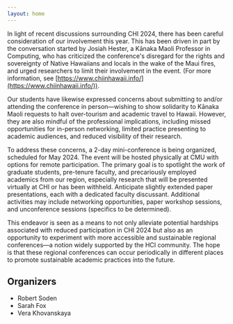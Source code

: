```yaml
---
layout: home
---
```


In light of recent discussions surrounding CHI 2024, there has been careful consideration of our involvement this year. This has been driven in part by the conversation started by Josiah Hester, a Kānaka Maoli Professor in Computing, who has criticized the conference's disregard for the rights and sovereignty of Native Hawaiians and locals in the wake of the Maui fires, and urged researchers to limit their involvement in the event. (For more information, see [https://www.chiinhawaii.info/](https://www.chiinhawaii.info/)). 

Our students have likewise expressed concerns about submitting to and/or attending the conference in person—wishing to show solidarity to Kānaka Maoli requests to halt over-tourism and academic travel to Hawaii. However, they are also mindful of the professional implications, including missed opportunities for in-person networking, limited practice presenting to academic audiences, and reduced visibility of their research.

To address these concerns, a 2-day mini-conference is being organized, scheduled for May 2024. The event will be hosted physically at CMU with options for remote participation. The primary goal is to spotlight the work of graduate students, pre-tenure faculty, and precariously employed academics from our region, especially research that will be presented virtually at CHI or has been withheld. Anticipate slightly extended paper presentations, each with a dedicated faculty discussant. Additional activities may include networking opportunities, paper workshop sessions, and unconference sessions (specifics to be determined).

This endeavor is seen as a means to not only alleviate potential hardships associated with reduced participation in CHI 2024 but also as an opportunity to experiment with more accessible and sustainable regional conferences—a notion widely supported by the HCI community. The hope is that these regional conferences can occur periodically in different places to promote sustainable academic practices into the future.

## Organizers

- Robert Soden
- Sarah Fox
- Vera Khovanskaya
